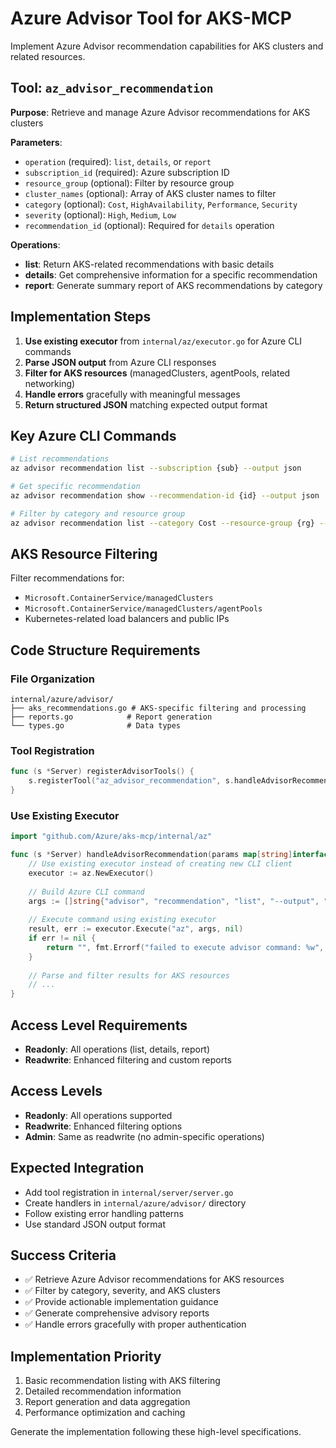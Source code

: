 # Azure Advisor Tool for AKS-MCP

Implement Azure Advisor recommendation capabilities for AKS clusters and related resources.

## Tool: `az_advisor_recommendation`

**Purpose**: Retrieve and manage Azure Advisor recommendations for AKS clusters

**Parameters**:
- `operation` (required): `list`, `details`, or `report`
- `subscription_id` (required): Azure subscription ID
- `resource_group` (optional): Filter by resource group
- `cluster_names` (optional): Array of AKS cluster names to filter
- `category` (optional): `Cost`, `HighAvailability`, `Performance`, `Security`
- `severity` (optional): `High`, `Medium`, `Low`
- `recommendation_id` (optional): Required for `details` operation

**Operations**:
- **list**: Return AKS-related recommendations with basic details
- **details**: Get comprehensive information for a specific recommendation
- **report**: Generate summary report of AKS recommendations by category

## Implementation Steps

1. **Use existing executor** from `internal/az/executor.go` for Azure CLI commands
2. **Parse JSON output** from Azure CLI responses
3. **Filter for AKS resources** (managedClusters, agentPools, related networking)
4. **Handle errors** gracefully with meaningful messages
5. **Return structured JSON** matching expected output format

## Key Azure CLI Commands

```bash
# List recommendations
az advisor recommendation list --subscription {sub} --output json

# Get specific recommendation
az advisor recommendation show --recommendation-id {id} --output json

# Filter by category and resource group
az advisor recommendation list --category Cost --resource-group {rg} --output json
```

## AKS Resource Filtering
Filter recommendations for:
- `Microsoft.ContainerService/managedClusters`
- `Microsoft.ContainerService/managedClusters/agentPools`
- Kubernetes-related load balancers and public IPs

## Code Structure Requirements

### File Organization
```
internal/azure/advisor/
├── aks_recommendations.go # AKS-specific filtering and processing
├── reports.go            # Report generation
└── types.go              # Data types
```

### Tool Registration
```go
func (s *Server) registerAdvisorTools() {
    s.registerTool("az_advisor_recommendation", s.handleAdvisorRecommendation)
}
```

### Use Existing Executor
```go
import "github.com/Azure/aks-mcp/internal/az"

func (s *Server) handleAdvisorRecommendation(params map[string]interface{}) (string, error) {
    // Use existing executor instead of creating new CLI client
    executor := az.NewExecutor()
    
    // Build Azure CLI command
    args := []string{"advisor", "recommendation", "list", "--output", "json"}
    
    // Execute command using existing executor
    result, err := executor.Execute("az", args, nil)
    if err != nil {
        return "", fmt.Errorf("failed to execute advisor command: %w", err)
    }
    
    // Parse and filter results for AKS resources
    // ...
}
```

## Access Level Requirements
- **Readonly**: All operations (list, details, report)
- **Readwrite**: Enhanced filtering and custom reports

## Access Levels

- **Readonly**: All operations supported
- **Readwrite**: Enhanced filtering options
- **Admin**: Same as readwrite (no admin-specific operations)

## Expected Integration

- Add tool registration in `internal/server/server.go`
- Create handlers in `internal/azure/advisor/` directory
- Follow existing error handling patterns
- Use standard JSON output format

## Success Criteria
- ✅ Retrieve Azure Advisor recommendations for AKS resources
- ✅ Filter by category, severity, and AKS clusters
- ✅ Provide actionable implementation guidance
- ✅ Generate comprehensive advisory reports
- ✅ Handle errors gracefully with proper authentication

## Implementation Priority
1. Basic recommendation listing with AKS filtering
2. Detailed recommendation information
3. Report generation and data aggregation
4. Performance optimization and caching

Generate the implementation following these high-level specifications.
